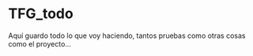 # TFG_todo
Aquí guardo todo lo que voy haciendo, tantos pruebas como otras cosas como el proyecto...
